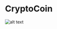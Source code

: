 # CryptoCoin

![alt text](https://drive.google.com/file/d/1Vu3AUDE5VM3sYBZYL61a2GHBTjgKCN5Q/view?usp=sharing)
